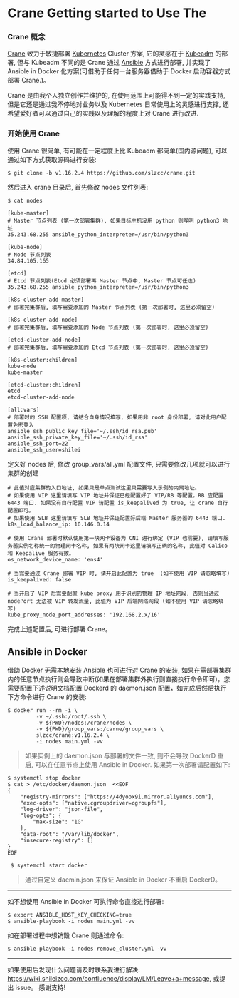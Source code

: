 # Crane Getting started to Use The

### Crane 概念

[Crane](https://github.com/slzcc/crane) 致力于敏捷部署 [Kubernetes](https://kubernetes.io/) Cluster 方案, 它的灵感在于 [Kubeadm](https://kubernetes.io/docs/setup/production-environment/tools/kubeadm/install-kubeadm/) 的部署, 但与 Kubeadm 不同的是 Crane 通过 [Ansible](https://www.ansible.com/) 方式进行部署, 并实现了 Ansible in Docker 化方案(可借助于任何一台服务器借助于 Docker 启动容器方式部署 Crane.)。

Crane 是由我个人独立创作并维护的, 在使用范围上可能得不到一定的实践支持, 但是它还是通过我不停地对业务以及 Kubernetes 日常使用上的灵感进行支撑, 还希望爱好者可以通过自己的实践以及理解的程度上对 Crane 进行改进.

### 开始使用 Crane

使用 Crane 很简单, 有可能在一定程度上比 Kubeadm 都简单(国内源问题), 可以通过如下方式获取源码进行安装:

```
$ git clone -b v1.16.2.4 https://github.com/slzcc/crane.git
```

然后进入 crane 目录后, 首先修改 nodes 文件列表:

```
$ cat nodes

[kube-master]
# Master 节点列表 (第一次部署集群), 如果目标主机没用 python 则写明 python3 地址
35.243.68.255 ansible_python_interpreter=/usr/bin/python3

[kube-node]
# Node 节点列表
34.84.105.165

[etcd]
# Etcd 节点列表(Etcd 必须部署再 Master 节点中, Master 节点可任选)
35.243.68.255 ansible_python_interpreter=/usr/bin/python3

[k8s-cluster-add-master]
# 部署完集群后, 填写需要添加的 Master 节点列表 (第一次部署时, 这里必须留空)

[k8s-cluster-add-node]
# 部署完集群后, 填写需要添加的 Node 节点列表 (第一次部署时, 这里必须留空)

[etcd-cluster-add-node]
# 部署完集群后, 填写需要添加的 Etcd 节点列表 (第一次部署时, 这里必须留空)

[k8s-cluster:children]
kube-node
kube-master

[etcd-cluster:children]
etcd
etcd-cluster-add-node

[all:vars]
# 部署时的 SSH 配置项, 请结合自身情况填写, 如果用非 root 身份部署, 请对此用户配置免密登入
ansible_ssh_public_key_file='~/.ssh/id_rsa.pub'
ansible_ssh_private_key_file='~/.ssh/id_rsa'
ansible_ssh_port=22
ansible_ssh_user=shilei
```

定义好 nodes 后, 修改 group_vars/all.yml 配置文件, 只需要修改几项就可以进行集群的创建

```
# 此值对应集群的入口地址, 如果只是单点测试这里只需要写入示例的内网地址。
# 如果使用 VIP 这里请填写 VIP 地址并保证已经配置好了 VIP/RB 等配置，RB 应配置 6443 端口. 如果没有自行配置 VIP 请配置 is_keepalived 为 true, 让 crane 自行配置即可。
# 如果使用 SLB 这里请填写 SLB 地址并保证配置好后端 Master 服务器的 6443 端口.
k8s_load_balance_ip: 10.146.0.14

# 使用 Crane 部署时默认使用第一块网卡设备为 CNI 进行绑定 (VIP 也需要), 请填写服务器实例名称统一的物理网卡名称, 如果有两块网卡这里请填写正确的名称, 此值对 Calico 和 Keepalive 服务有效。
os_network_device_name: 'ens4'

# 当需要通过 Crane 部署 VIP 时, 请开启此配置为 true  (如不使用 VIP 请忽略填写)
is_keepalived: false

# 当开启了 VIP 后需要配置 kube proxy 用于识别的物理 IP 地址网段, 否则当通过 nodePort 无法被 VIP 转发流量, 此值为 VIP 后端网络网段 (如不使用 VIP 请忽略填写)
kube_proxy_node_port_addresses: '192.168.2.x/16'
```

完成上述配置后, 可进行部署 Crane。

## Ansible in Docker

借助 Docker 无需本地安装 Ansible 也可进行对 Crane 的安装, 如果在需部署集群内的任意节点执行则会导致中断(如果在部署集群外执行则直接执行命令即可)，您需要配置下述说明文档配置 Dockerd 的 daemon.json 配置，如完成后然后执行下方命令进行 Crane 的安装:

```
$ docker run --rm -i \
         -v ~/.ssh:/root/.ssh \
         -v ${PWD}/nodes:/crane/nodes \
         -v ${PWD}/group_vars:/carne/group_vars \
         slzcc/crane:v1.16.2.4 \
         -i nodes main.yml -vv
```

> 如果实例上的 daemon.json 与部署的文件一致, 则不会导致 DockerD 重启, 可以在任意节点上使用 Ansible in Docker. 如果第一次部署请配置如下:

```
$ systemctl stop docker
$ cat > /etc/docker/daemon.json  <<EOF
{
    "registry-mirrors": ["https://4dyopx9i.mirror.aliyuncs.com"],
    "exec-opts": ["native.cgroupdriver=cgroupfs"],
    "log-driver": "json-file",
    "log-opts": {
        "max-size": "1G"
    },
    "data-root": "/var/lib/docker",
    "insecure-registry": []
}
EOF
 
 $ systemctl start docker
```

> 通过自定义 daemin.json 来保证 Ansible in Docker 不重启 DockerD。

---

如不想使用 Ansible in Docker 可执行命令直接进行部署:

```
$ export ANSIBLE_HOST_KEY_CHECKING=true
$ ansible-playbook -i nodes main.yml -vv
```

如在部署过程中想销毁 Crane 则通过命令:

```
$ ansible-playbook -i nodes remove_cluster.yml -vv
```
---

如果使用后发现什么问题请及时联系我进行解决: https://wiki.shileizcc.com/confluence/display/LM/Leave+a+message, 或提出 issue。
感谢支持!
